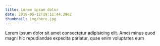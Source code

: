 ```yaml
---
title: Lorem ipsum dolor
date: 2019-05-12T19:11:44.396Z
thumbnail: img/hero.jpg
---
```


Lorem ipsum dolor sit amet consectetur adipisicing elit. Amet minus quod magni hic repudiandae expedita pariatur, quae enim voluptates eum
